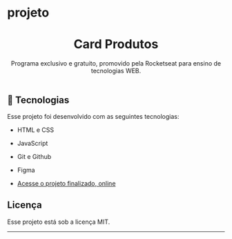 # projeto<h1 align="center"> Card Produtos </h1>

<p align="center">
Programa exclusivo e gratuito, promovido pela Rocketseat para ensino de tecnologias WEB. <br/>

<br>

## 🚀 Tecnologias

Esse projeto foi desenvolvido com as seguintes tecnologias:

- HTML e CSS
- JavaScript
- Git e Github
- Figma

- [Acesse o projeto finalizado, online](https://renatodev23.github.io/projeto/)

## Licença

Esse projeto está sob a licença MIT.

---
